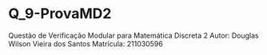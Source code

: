 # Q_9-ProvaMD2
Questão de Verificação Modular para Matemática Discreta 2
Autor: Douglas Wilson Vieira dos Santos
Matrícula: 211030596
